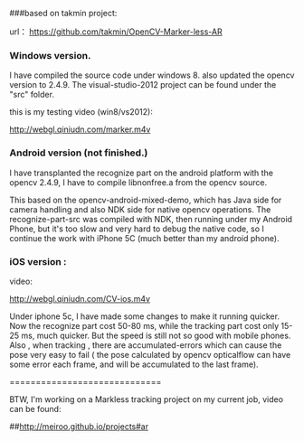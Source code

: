 ###based on takmin project:

url： https://github.com/takmin/OpenCV-Marker-less-AR

### Windows version.

I have compiled the source code under windows 8. also updated the opencv version to 2.4.9.
The visual-studio-2012 project can be found under the "src" folder.

this is my testing video (win8/vs2012): 

http://webgl.qiniudn.com/marker.m4v

### Android version (not finished.)

I have transplanted the recognize part on the android platform with the opencv 2.4.9, I have to compile libnonfree.a from the opencv source. 

This based on the opencv-android-mixed-demo, which has Java side for camera handling and also NDK side for native opencv operations. The recognize-part-src was compiled with NDK, then running under my Android Phone, but it's too slow and very hard to debug the native code, so I continue the work with iPhone 5C (much better than my android phone).

### iOS version : 

video:

http://webgl.qiniudn.com/CV-ios.m4v

Under iphone 5c, I have made some changes to make it running quicker. Now the recognize part cost 50-80 ms, while the tracking part cost only 15-25 ms, much quicker.
But the speed is still not so good with mobile phones. Also , when tracking , there are accumulated-errors which can cause the pose very easy to fail ( the pose calculated by opencv opticalflow can have some error each frame, and will be accumulated to the last frame).


=============================

BTW, I'm working on a Markless tracking project on my current job, video can be found:

##http://meiroo.github.io/projects#ar
